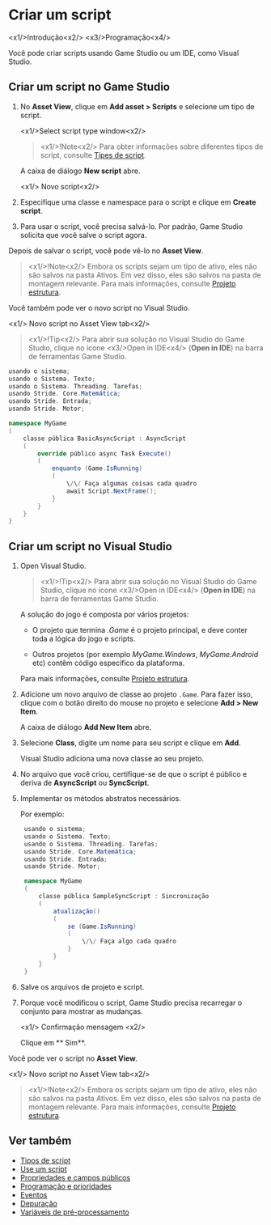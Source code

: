 # Criar um script

<x1\/>Introdução<x2\/>
<x3\/>Programação<x4\/>

Você pode criar scripts usando Game Studio ou um IDE, como Visual Studio.

## Criar um script no Game Studio

1. No **Asset View**, clique em **Add asset > Scripts** e selecione um tipo de script.

   <x1\/>Select script type window<x2\/>

   > <x1\/>!Note<x2\/>
   > Para obter informações sobre diferentes tipos de script, consulte [Típes de script](types-of-script.md).

   A caixa de diálogo **New script** abre.

   <x1\/> Novo script<x2\/>

2. Especifique uma classe e namespace para o script e clique em **Create script**.

3. Para usar o script, você precisa salvá-lo. Por padrão, Game Studio solicita que você salve o script agora.

Depois de salvar o script, você pode vê-lo no **Asset View**.

> <x1\/>!Note<x2\/>
> Embora os scripts sejam um tipo de ativo, eles não são salvos na pasta Ativos. Em vez disso, eles são salvos na pasta de montagem relevante. Para mais informações, consulte [Projeto estrutura](../files-and-folders/project-structure.md).

Você também pode ver o novo script no Visual Studio.

<x1\/> Novo script no Asset View tab<x2\/>

> <x1\/>!Tip<x2\/>
> Para abrir sua solução no Visual Studio do Game Studio, clique no ícone <x3\/>Open in IDE<x4\/> (**Open in IDE**) na barra de ferramentas Game Studio.

```cs
usando o sistema;
usando o Sistema. Texto;
usando o Sistema. Threading. Tarefas;
usando Stride. Core.Matemática;
usando Stride. Entrada;
usando Stride. Motor;

namespace MyGame
(
	classe pública BasicAsyncScript : AsyncScript
	(	
		override público async Task Execute()
		(
			enquanto (Game.IsRunning)
			(
				\/\/ Faça algumas coisas cada quadro
				await Script.NextFrame();
			}
		}
	}
}
```

## Criar um script no Visual Studio

1. Open Visual Studio.

   > <x1\/>!Tip<x2\/>
   > Para abrir sua solução no Visual Studio do Game Studio, clique no ícone <x3\/>Open in IDE<x4\/> (**Open in IDE**) na barra de ferramentas Game Studio.

   A solução do jogo é composta por vários projetos:

   * O projeto que termina *.Game* é o projeto principal, e deve conter toda a lógica do jogo e scripts.

   * Outros projetos (por exemplo *MyGame.Windows*, *MyGame.Android* etc) contêm código específico da plataforma.

   Para mais informações, consulte [Projeto estrutura](../files-and-folders/project-structure.md).

2. Adicione um novo arquivo de classe ao projeto `.Game`. Para fazer isso, clique com o botão direito do mouse no projeto e selecione **Add > New Item**.

   A caixa de diálogo **Add New Item** abre.

3. Selecione **Class**, digite um nome para seu script e clique em **Add**.

   Visual Studio adiciona uma nova classe ao seu projeto.

4. No arquivo que você criou, certifique-se de que o script é público e deriva de **AsyncScript** ou **SyncScript**.

5. Implementar os métodos abstratos necessários.

   Por exemplo:

   ```cs
   	usando o sistema;
   	usando o Sistema. Texto;
   	usando o Sistema. Threading. Tarefas;
   	usando Stride. Core.Matemática;
   	usando Stride. Entrada;
   	usando Stride. Motor;
   
   	namespace MyGame
   	(
   		classe pública SampleSyncScript : Sincronização
   		(			
   			atualização()
   			(
   				se (Game.IsRunning)
   				(
   					\/\/ Faça algo cada quadro
   				}
   			}
   		}
   	}
   ```

6. Salve os arquivos de projeto e script.

7. Porque você modificou o script, Game Studio precisa recarregar o conjunto para mostrar as mudanças.

   <x1\/> Confirmação mensagem <x2\/>

   Clique em ** Sim**.

Você pode ver o script no **Asset View**.

<x1\/> Novo script no Asset View tab<x2\/>

> <x1\/>!Note<x2\/>
> Embora os scripts sejam um tipo de ativo, eles não são salvos na pasta Ativos. Em vez disso, eles são salvos na pasta de montagem relevante. Para mais informações, consulte [Projeto estrutura](../files-and-folders/project-structure.md).

## Ver também

* [Tipos de script](types-of-script.md)
* [Use um script](use-a-script.md)
* [Propriedades e campos públicos](public-properties-and-fields.md)
* [Programação e prioridades](scheduling-and-priorities.md)
* [Eventos](events.md)
* [Depuração](debugging.md)
* [Variáveis de pré-processamento](preprocessor-variables.md)